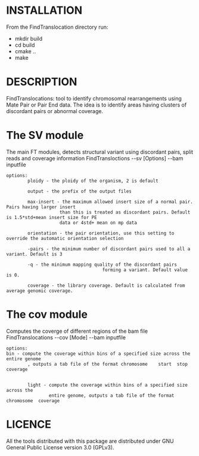 INSTALLATION
==============

From the FindTranslocation directory run:
- mkdir build
- cd build
- cmake ..
- make

DESCRIPTION
==============
FindTranslocations: tool to identify  chromosomal rearrangements using Mate Pair or Pair End data. The idea is to identify areas having clusters of discordant pairs or abnormal coverage.

The SV module
=============
The main FT modules, detects structural variant using discordant pairs, split reads and coverage information
    FindTransloctions --sv [Options] --bam inputfile 

    options:
            ploidy - the ploidy of the organism, 2 is default
            
            output - the prefix of the output files
            
            max-insert - the maximum allowed insert size of a normal pair. Pairs having larger insert 
                        than this is treated as discordant pairs. Default is 1.5*std+mean insert size for PE 
                        data or 4std+ mean on mp data
                        
            orientation - the pair orientation, use this setting to override the automatic orientation selection
            
            -pairs - the minimum number of discordant pairs used to all a variant. Default is 3
            
            -q - the minimum mapping quality of the discordant pairs 
                                        forming a variant. Default value is 0.
                                        
            coverage - the library coverage. Default is calculated from average genomic coverage.
            

The cov module
==============
Computes the coverge of different regions of the bam file
    FindTranslocations --cov [Mode] --bam inputfile
    
    options:
    bin - compute the coverage within bins of a specified size across the entire genome
            , outputs a tab file of the format chromosome    start  stop coverage
            
            
            light - compute the coverage within bins of a specified size across the 
                    entire genome, outputs a tab file of the format chromosome  coverage
            

LICENCE
==============
All the tools distributed with this package are distributed under GNU General Public License version 3.0 (GPLv3). 



